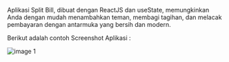Aplikasi Split Bill, dibuat dengan ReactJS dan useState, memungkinkan Anda dengan mudah menambahkan teman, membagi tagihan, dan melacak pembayaran dengan antarmuka yang bersih dan modern.

Berikut adalah contoh Screenshot Aplikasi :

![image 1](https://github.com/Azizalfauzi/eat-n-split-app/assets/50761836/32e00c01-a471-4486-be59-84d0ac5886b2)
